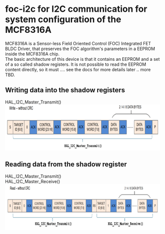 # foc-i2c for I2C communication for system configuration of the MCF8316A
MCF8316A is a Sensor-less Field Oriented Control (FOC) Integrated FET BLDC Driver, that preserves the FOC algorithm's parameters in a EEPROM inside the MCF8316A chip.  
The basic architecture of this device is that it contains an EEPROM and a set of a so called shadow registers.
It is not possible to read the EEPROM content directly, so it must .... see the docs for more details later .. more TBD.

## Writing data into the shadow registers  
HAL_I2C_Master_Transmit()  
<img src="images/I2C-WriteToMCF8316A.PNG" height="150"> 
  

## Reading data from the shadow register  
HAL_I2C_Master_Transmit()  
HAL_I2C_Master_Receive()  
<img src="images/I2C-ReadFromMCF8316A.PNG" height="150">

